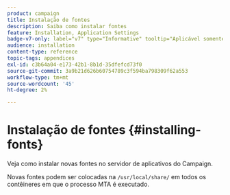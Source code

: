 ```yaml
---
product: campaign
title: Instalação de fontes
description: Saiba como instalar fontes
feature: Installation, Application Settings
badge-v7-only: label="v7" type="Informative" tooltip="Aplicável somente ao Campaign Classic v7"
audience: installation
content-type: reference
topic-tags: appendices
exl-id: c3b64a04-e173-42b1-8b1d-35dfefcd73f0
source-git-commit: 3a9b21d626b60754789c3f594ba798309f62a553
workflow-type: tm+mt
source-wordcount: '45'
ht-degree: 2%

---
```


# Instalação de fontes {#installing-fonts}



Veja como instalar novas fontes no servidor de aplicativos do Campaign.

Novas fontes podem ser colocadas na `/usr/local/share/` em todos os contêineres em que o processo MTA é executado.
